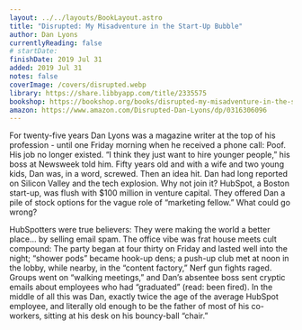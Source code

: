 ```yaml
---
layout: ../../layouts/BookLayout.astro
title: "Disrupted: My Misadventure in the Start-Up Bubble"
author: Dan Lyons
currentlyReading: false
# startDate:
finishDate: 2019 Jul 31
added: 2019 Jul 31
notes: false
coverImage: /covers/disrupted.webp
library: https://share.libbyapp.com/title/2335575
bookshop: https://bookshop.org/books/disrupted-my-misadventure-in-the-start-up-bubble/9780316306096
amazon: https://www.amazon.com/Disrupted-Dan-Lyons/dp/0316306096
---
```


For twenty-five years Dan Lyons was a magazine writer at the top of his profession - until one Friday morning when he received a phone call: Poof. His job no longer existed. “I think they just want to hire younger people,” his boss at Newsweek told him. Fifty years old and with a wife and two young kids, Dan was, in a word, screwed. Then an idea hit. Dan had long reported on Silicon Valley and the tech explosion. Why not join it? HubSpot, a Boston start-up, was flush with $100 million in venture capital. They offered Dan a pile of stock options for the vague role of “marketing fellow.” What could go wrong?

HubSpotters were true believers: They were making the world a better place… by selling email spam. The office vibe was frat house meets cult compound: The party began at four thirty on Friday and lasted well into the night; “shower pods” became hook-up dens; a push-up club met at noon in the lobby, while nearby, in the “content factory,” Nerf gun fights raged. Groups went on “walking meetings,” and Dan’s absentee boss sent cryptic emails about employees who had “graduated” (read: been fired). In the middle of all this was Dan, exactly twice the age of the average HubSpot employee, and literally old enough to be the father of most of his co-workers, sitting at his desk on his bouncy-ball “chair.”

<!-- ### Notes & Highlights -->
